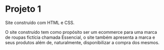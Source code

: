 # Projeto 1

Site construído com HTML e CSS.

O site construído tem como propósito ser um ecommerce para uma marca de roupas fictícia chamada Essencial, o site também apresenta a marca e seus produtos além de, naturalmente, disponibilizar a compra dos mesmos.

